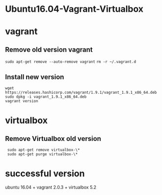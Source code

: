# Ubuntu16.04-Vagrant-Virtualbox

# vagrant  
## Remove old version vagrant 
``` sudo apt-get remove --auto-remove vagrant ```
``` rm -r ~/.vagrant.d ```



## Install new version
```
wget https://releases.hashicorp.com/vagrant/1.9.1/vagrant_1.9.1_x86_64.deb
sudo dpkg -i vagrant_1.9.1_x86_64.deb 
vagrant version
```


# virtualbox

## Remove Virtualbox old version  

```  sudo apt-get remove virtualbox-\*   ```  
```  sudo apt-get purge virtualbox-\*    ```



#  successful version

ubuntu 16.04 + vagrant 2.0.3 + virtualbox 5.2








